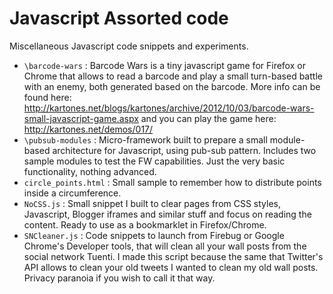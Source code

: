 Javascript Assorted code
========================

Miscellaneous Javascript code snippets and experiments.

* `\barcode-wars` : Barcode Wars is a tiny javascript game for Firefox or Chrome that allows to read a barcode and play a small turn-based battle with an enemy, both generated based on the barcode. More info can be found here: http://kartones.net/blogs/kartones/archive/2012/10/03/barcode-wars-small-javascript-game.aspx and you can play the game here: http://kartones.net/demos/017/
* `\pubsub-modules` : Micro-framework built to prepare a small module-based architecture for Javascript, using pub-sub pattern. Includes two sample modules to test the FW capabilities. Just the very basic functionality, nothing advanced.
* `circle_points.html` : Small sample to remember how to distribute points inside a circumference.
* `NoCSS.js` : Small snippet I built to clear pages from CSS styles, Javascript, Blogger iframes and similar stuff and focus on reading the content. Ready to use as a bookmarklet in Firefox/Chrome.
* `SNCleaner.js` : Code snippets to launch from Firebug or Google Chrome's Developer tools, that will clean all your wall posts from the social network Tuenti.
I made this script because the same that Twitter's API allows to clean your old tweets I wanted to clean my old wall posts. Privacy paranoia if you wish to call it that way.
